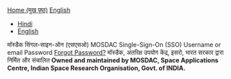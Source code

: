 [Home (मुख पृष्ठ)](https://mosdac.gov.in)
[English](https://mosdac.gov.in/auth/realms/Mosdac/protocol/openid-connect/auth?response_type=code&scope=openid%20email&client_id=mosdac&state=yNTijXltKwFB3bLnJt4xU9L2gMU&redirect_uri=https%3A%2F%2Fwww.mosdac.gov.in%2Fuops%2Fredirect_uri&nonce=Yg_j7xfGtxTwCfPBUmtX-NA5aIveWWJlY8BlDP8U4-E)
  * [Hindi](https://mosdac.gov.in/auth/realms/Mosdac/login-actions/authenticate?client_id=mosdac&tab_id=Stb0wXyv92g&execution=9df053f1-55e1-4d2c-b1ae-a86b988114ed&kc_locale=hi)
  * [English](https://mosdac.gov.in/auth/realms/Mosdac/login-actions/authenticate?client_id=mosdac&tab_id=Stb0wXyv92g&execution=9df053f1-55e1-4d2c-b1ae-a86b988114ed&kc_locale=en)


मॉस्डैक सिंगल-साइन-ऑन (एसएसओ) MOSDAC Single-Sign-On (SSO) 
Username or email
Password
[Forgot Password?](https://mosdac.gov.in/auth/realms/Mosdac/login-actions/reset-credentials?client_id=mosdac&tab_id=Stb0wXyv92g)
मॉस्डैक, अंतरिक्ष उपयोग केंद्र, इसरो, भारत सरकार द्वारा निर्मित और संचालित
**Owned and maintained by MOSDAC, Space Applications Centre, Indian Space Research Organisation, Govt. of INDIA.**
